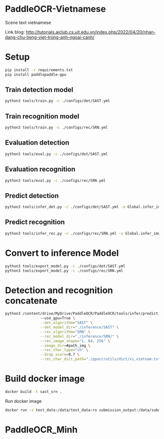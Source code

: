 # PaddleOCR-Vietnamese
Scene text vietnamese

Link blog: http://tutorials.aiclub.cs.uit.edu.vn/index.php/2022/04/20/nhan-dang-chu-tieng-viet-trong-anh-ngoai-canh/
# Setup
```bash
pip install -r requirements.txt
pip install paddlepaddle-gpu
```
## Train detection model
```bash
python3 tools/train.py -c ./configs/det/SAST.yml
```
## Train recognition model
```bash
python3 tools/train.py -c ./configs/rec/SRN.yml
```

## Evaluation detection
```bash
python3 tools/eval.py -c ./configs/det/SAST.yml
```
## Evaluation recognition 
```bash
python3 tools/eval.py -c ./configs/rec/SRN.yml
```

## Predict detection
```bash
python3 tools/infer_det.py -c ./configs/det/SAST.yml -o Global.infer_img= #path_to_image
```
## Predict recognition
```bash
python3 tools/infer_rec.py -c ./configs/rec/SRN.yml -o Global.infer_img=im0001_1.jpg
```
# Convert to inference Model
```bash
python3 tools/export_model.py -c ./configs/det/SAST.yml  
python3 tools/export_model.py -c ./configs/rec/SRN.yml
```
# Detection and recognition concatenate 
```bash
python3 /content/drive/MyDrive/PaddleOCR/PaddleOCR/tools/infer/predict_system.py 
                --use_gpu=True \
                --det_algorithm="SAST" \
                --det_model_dir="./inference/SAST" \
                --rec_algorithm="SRN" \
                --rec_model_dir="./inference/SRN/" \
                --rec_image_shape="1, 64, 256" \
                --image_dir=#path_img \
                --rec_char_type="ch" \
                --drop_score=0.7 \
                --rec_char_dict_path="./ppocr/utils/dict/vi_vietnam.txt"
```
# Build docker image
```bash
docker build -t sast_srn .
```
Run docker image
```bash
docker run -v test_data:/data/test_data:ro submission_output:/data/submission_output sast_srn /bin/bash run.sh
```


# PaddleOCR_Minh
